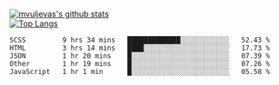 [![mvuljevas's github stats](https://github-readme-stats.vercel.app/api?username=mvuljevas&show_icons=true&theme=dracula)](https://www.mvuljevas.com)
<br>
[![Top Langs](https://github-readme-stats.vercel.app/api/top-langs/?username=mvuljevas&theme=dracula)](https://www.mvuljevas.com)

<!--START_SECTION:waka-->
```text
SCSS         9 hrs 34 mins   █████████████░░░░░░░░░░░░   52.43 % 
HTML         3 hrs 14 mins   ████░░░░░░░░░░░░░░░░░░░░░   17.73 % 
JSON         1 hr 20 mins    █░░░░░░░░░░░░░░░░░░░░░░░░   07.39 % 
Other        1 hr 19 mins    █░░░░░░░░░░░░░░░░░░░░░░░░   07.26 % 
JavaScript   1 hr 1 min      █░░░░░░░░░░░░░░░░░░░░░░░░   05.58 %
```
<!--END_SECTION:waka-->
